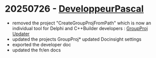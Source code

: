 # 20250726 - [DeveloppeurPascal](https://github.com/DeveloppeurPascal)

* removed the project "CreateGroupProjFromPath" which is now an individual tool for Delphi and C++Builder developers : [GroupProj Updater](https://groupprojupdater.olfsoftware.fr/)
* updated the projects GroupProj* updated Docinsight settings
* exported the developer doc
* updated the fr/en docs
